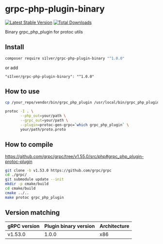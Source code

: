 # grpc-php-plugin-binary

[![Latest Stable Version](https://poser.pugx.org/s1lver/grpc-php-plugin-binary/v/stable.svg)](https://packagist.org/packages/s1lver/grpc-php-plugin-binary)
[![Total Downloads](http://poser.pugx.org/s1lver/grpc-php-plugin-binary/downloads)](https://packagist.org/packages/s1lver/grpc-php-plugin-binary)

Binary grpc_php_plugin for protoc utils

## Install

```bash
composer require s1lver/grpc-php-plugin-binary "^1.0.0"
```

or add

```
"s1lver/grpc-php-plugin-binary": "^1.0.0"
```

## How to use

```bash
cp /your_repo/vendor/bin/grpc_php_plugin /usr/local/bin/grpc_php_plugin

protoc -I . \
       --php_out=your/path \
       --grpc_out=your/path \
       --plugin=protoc-gen-grpc=`which grpc_php_plugin` \
       your/path/proto.proto 
```

## How to compile

https://github.com/grpc/grpc/tree/v1.55.0/src/php#grpc_php_plugin-protoc-plugin

```bash
git clone -b v1.53.0 https://github.com/grpc/grpc
cd ./grpc/
git submodule update --init
mkdir -p cmake/build
cd cmake/build
cmake ../..
make protoc grpc_php_plugin
```

## Version matching

| gRPC version | Plugin binary version | Architecture |
|--------------|-----------------------|--------------|
| v1.53.0      | 1.0.0                 | x86          |
